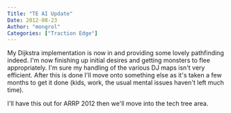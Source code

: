 ```yaml
---
Title: "TE AI Update"
Date: 2012-08-23
Author: "mongrol"
Categories: ["Traction Edge"]
---
```


My Dijkstra implementation is now in and providing some lovely
pathfinding indeed. I'm now finishing up initial desires and getting
monsters to flee appropriately. I'm sure my handling of the various DJ
maps isn't very efficient. After this is done I'll move onto something
else as it's taken a few months to get it done (kids, work, the usual
mental issues haven't left much time).

I'll have this out for ARRP 2012 then we'll move into the tech tree
area.
